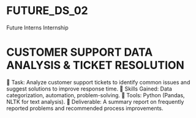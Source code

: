 # FUTURE_DS_02
Future Interns Internship
# CUSTOMER SUPPORT DATA ANALYSIS & TICKET RESOLUTION
🔹 Task: Analyze customer support tickets to identify common issues and suggest
solutions to improve response time.
🔹 Skills Gained: Data categorization, automation, problem-solving.
🔹 Tools:  Python (Pandas, NLTK for text analysis).
🔹 Deliverable: A summary report on frequently reported problems and
recommended process improvements.

